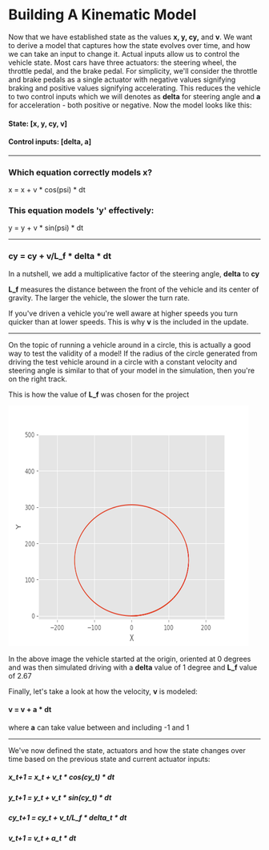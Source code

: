 # Building A Kinematic Model

Now that we have established state as the values **x, y, cy,** and **v**. We want to derive a model that captures how the state evolves over time, and how we can take an input to change it. Actual inputs allow us to control the vehicle state. Most cars have three actuators: the steering wheel, the throttle pedal, and the brake pedal. For simplicity, we'll consider the throttle and brake pedals as a single actuator with negative values signifying braking and positive values signifying accelerating. This reduces the vehicle to two control inputs which we will denotes as **delta** for steering angle and **a** for acceleration - both positive or negative. Now the model looks like this:

#### State: [x, y, cy, v]

#### Control inputs: [delta, a]

***

### Which equation correctly models x?

x = x + v * cos(psi) * dt

### This equation models 'y' effectively:

y = y + v * sin(psi) * dt

***

### cy = cy + v/L_f * delta * dt

In a nutshell, we add a multiplicative factor of the steering angle, **delta** to **cy**

**L_f** measures the distance between the front of the vehicle and its center of gravity. The larger the vehicle, the slower the turn rate.

If you've driven a vehicle you're well aware at higher speeds you turn quicker than at lower speeds. This is why **v** is the included in the update.

***

On the topic of running a vehicle around in a circle, this is actually a good way to test the validity of a model! If the radius of the circle generated from driving the test vehicle around in a circle with a constant velocity and steering angle is similar to that of your model in the simulation, then you're on the right track.

This is how the value of **L_f** was chosen for the project

![alt tag](imgs/circle.png)

In the above image the vehicle started at the origin, oriented at 0 degrees and was then simulated driving with a **delta** value of 1 degree and **L_f** value of 2.67

Finally, let's take a look at how the velocity, **v** is modeled:

#### v = v + a * dt

where **a** can take value between and including -1 and 1

***

We've now defined the state, actuators and how the state changes over time based on the previous state and current actuator inputs:

##### x_t+1 = x_t + v_t * cos(cy_t) * dt

##### y_t+1 = y_t + v_t * sin(cy_t) * dt

##### cy_t+1 = cy_t + v_t/L_f * delta_t * dt

##### v_t+1 = v_t + a_t * dt

